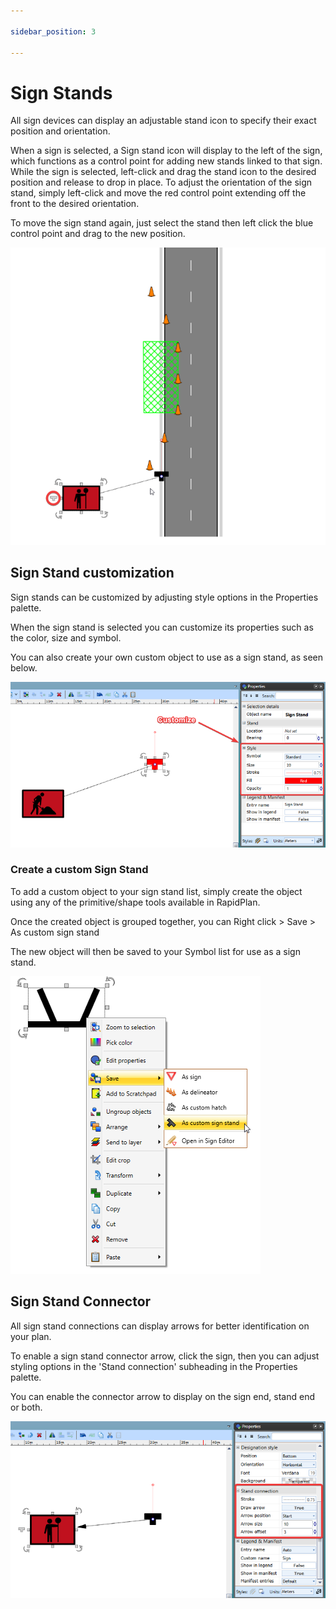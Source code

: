 ```yaml
---

sidebar_position: 3

---
```

# Sign Stands

All sign devices can display an adjustable stand icon to specify their exact position and orientation.

When a sign is selected, a Sign stand icon will display to the left of the sign, which functions as a control point for adding new stands linked to that sign. While the sign is selected, left-click and drag the stand icon to the desired position and release to drop in place.  To adjust the orientation of the sign stand, simply left-click and move the red control point extending off the front to the desired orientation.

To move the sign stand again, just select the stand then left click the blue control point and drag to the new position.

![sign stand tool](./assets/Sign_stand_tool.png)

## Sign Stand customization

Sign stands can be customized by adjusting style options in the Properties palette.

When the sign stand is selected you can customize its properties such as the color, size and symbol.

You can also create your own custom object to use as a sign stand, as seen below.

![customized sign stand](./assets/Customize_sign_stand.png)

### Create a custom Sign Stand

To add a custom object to your sign stand list, simply create the object using any of the primitive/shape tools available in RapidPlan.

Once the created object is grouped together, you can Right click > Save > As custom sign stand

The new object will then be saved to your Symbol list for use as a sign stand.

![Custom_sign_stand](./assets/Custom_sign_stand.png)

## Sign Stand Connector

All sign stand connections can display arrows for better identification on your plan.

To enable a sign stand connector arrow, click the sign, then you can adjust styling options in the 'Stand connection' subheading in the Properties palette.

You can enable the connector arrow to display on the sign end, stand end or both.

![stand connection](./assets/Stand_connection.png)

